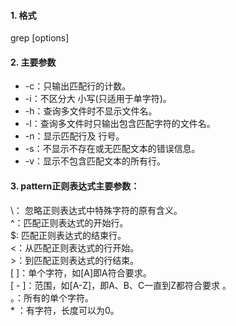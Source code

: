 #### 1. 格式
grep [options]

#### 2. 主要参数
+ -c：只输出匹配行的计数。
+ -i：不区分大 小写(只适用于单字符)。  
+ -h：查询多文件时不显示文件名。  
+ -l：查询多文件时只输出包含匹配字符的文件名。
+ -n：显示匹配行及 行号。
+ -s：不显示不存在或无匹配文本的错误信息。
+ -v：显示不包含匹配文本的所有行。

#### 3. pattern正则表达式主要参数：
\： 忽略正则表达式中特殊字符的原有含义。  
^：匹配正则表达式的开始行。  
$: 匹配正则表达式的结束行。  
\<：从匹配正则表达式的行开始。  
\>：到匹配正则表达式的行结束。  
[ ]：单个字符，如[A]即A符合要求。  
[ - ]：范围，如[A-Z]，即A、B、C一直到Z都符合要求 。  
。：所有的单个字符。  
\* ：有字符，长度可以为0。  
